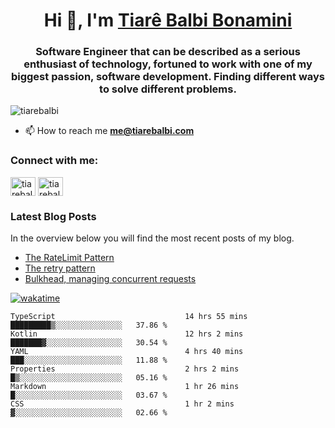 

<h1 align="center">Hi 👋, I'm <a href="https://tiarebalbi.com?utm_source=github&utm_medium=profile&utm_campaign=github_profile">Tiarê Balbi Bonamini</a></h1>

<h3 align="center">Software Engineer that can be described as a serious enthusiast of technology, fortuned to work with one of my biggest passion, software development. Finding different ways to solve different problems.</h3>

<p align="left"> <img src="https://komarev.com/ghpvc/?username=tiarebalbi" alt="tiarebalbi" /> </p>

- 📫 How to reach me **me@tiarebalbi.com**

<p align="left">
<h3 align="left">Connect with me:</h3>
<a href="https://twitter.com/tiarebalbi" target="blank"><img align="center" src="https://cdn.jsdelivr.net/npm/simple-icons@3.0.1/icons/twitter.svg" alt="tiarebalbi" height="30" width="40" /></a>
<a href="https://instagram.com/tiarebalbi" target="blank"><img align="center" src="https://cdn.jsdelivr.net/npm/simple-icons@3.0.1/icons/instagram.svg" alt="tiarebalbi" height="30" width="40" /></a>
</p>

### Latest Blog Posts

In the overview below you will find the most recent posts of my blog.

* [The RateLimit Pattern](https://tiarebalbi.com/article/week-4-the-rate-limit-pattern?utm_source=github&utm_medium=profile&utm_campaign=github_profile)
* [The retry pattern](https://tiarebalbi.com/article/week-3-the-retry-pattern?utm_source=github&utm_medium=profile&utm_campaign=github_profile)
* [Bulkhead, managing concurrent requests](https://tiarebalbi.com/article/week-2-bulkhead-managing-concurrent-requests?utm_source=github&utm_medium=profile&utm_campaign=github_profile)


[![wakatime](https://wakatime.com/badge/user/f71f7463-5f32-452d-8823-8dfe2f96a6ec.svg)](https://wakatime.com/@f71f7463-5f32-452d-8823-8dfe2f96a6ec)

<!--START_SECTION:waka-->

```text
TypeScript                             14 hrs 55 mins  █████████▒░░░░░░░░░░░░░░░   37.86 %
Kotlin                                 12 hrs 2 mins   ███████▓░░░░░░░░░░░░░░░░░   30.54 %
YAML                                   4 hrs 40 mins   ███░░░░░░░░░░░░░░░░░░░░░░   11.88 %
Properties                             2 hrs 2 mins    █▒░░░░░░░░░░░░░░░░░░░░░░░   05.16 %
Markdown                               1 hr 26 mins    █░░░░░░░░░░░░░░░░░░░░░░░░   03.67 %
CSS                                    1 hr 2 mins     ▓░░░░░░░░░░░░░░░░░░░░░░░░   02.66 %
```

<!--END_SECTION:waka-->
